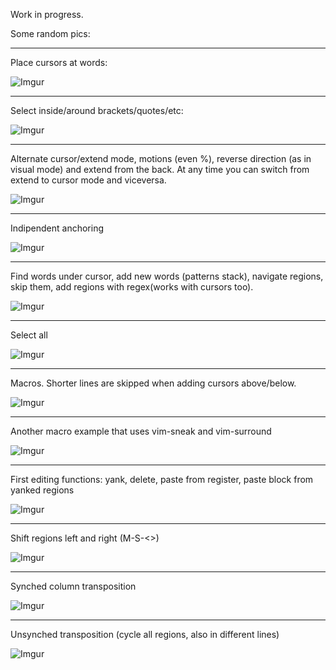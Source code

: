 Work in progress.

Some random pics:

---------
Place cursors at words:

![Imgur](https://i.imgur.com/swo5zHd.gif)

-------
Select inside/around brackets/quotes/etc:

![Imgur](https://i.imgur.com/Nn9d0NS.gif)

-------
Alternate cursor/extend mode, motions (even %), reverse direction (as in visual mode) and extend from the back. At any time you can switch from extend to cursor mode and viceversa.

![Imgur](https://i.imgur.com/MWR9DqL.gif)

-------
Indipendent anchoring

![Imgur](https://i.imgur.com/kN3BYjU.gif)

------
Find words under cursor, add new words (patterns stack), navigate regions, skip them, add regions with regex(works with cursors too).

![Imgur](https://i.imgur.com/8MmJbD0.gif)

-------
Select all

![Imgur](https://i.imgur.com/7kPW9Vi.gif)

-------
Macros. Shorter lines are skipped when adding cursors above/below.

![Imgur](https://i.imgur.com/3IsZzF3.gif)

-------
Another macro example that uses vim-sneak and vim-surround

![Imgur](https://i.imgur.com/Uyqyux0.gif)

-------
First editing functions: yank, delete, paste from register, paste block from yanked regions

![Imgur](https://i.imgur.com/0jRkVdp.gif)

-------
Shift regions left and right (M-S-\<\>)

![Imgur](https://i.imgur.com/B1AiXcQ.gif)

-------
Synched column transposition

![Imgur](https://i.imgur.com/hsYZudK.gif)

-------
Unsynched transposition (cycle all regions, also in different lines)

![Imgur](https://i.imgur.com/H7ul6mT.gif)
